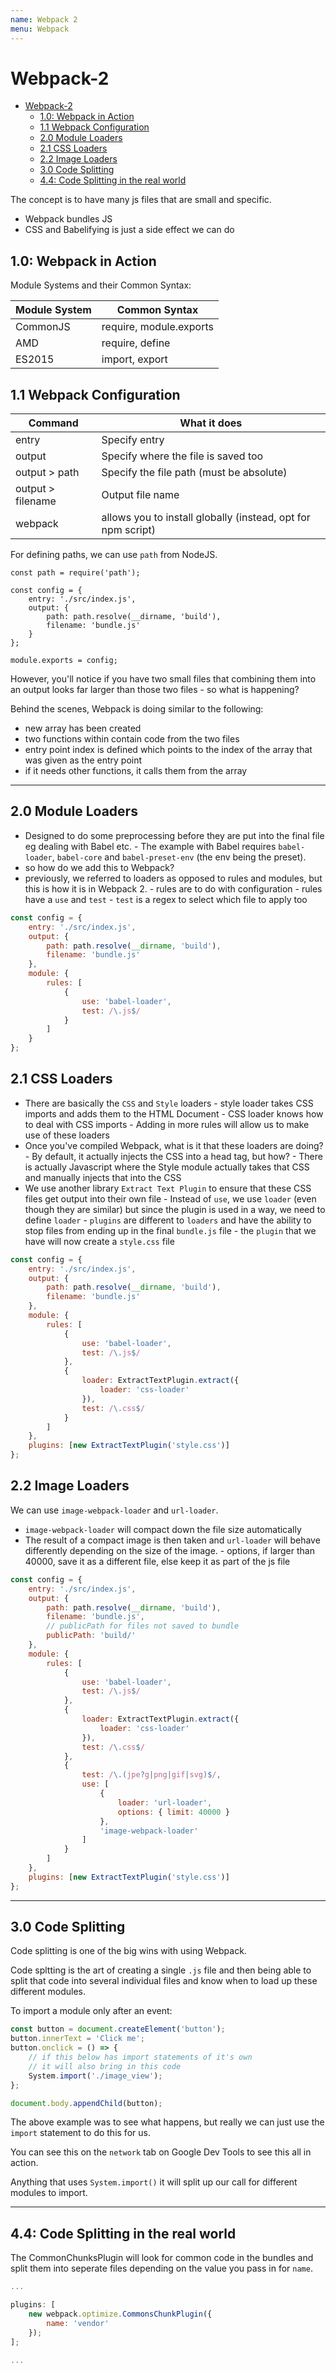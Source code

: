 ```yaml
---
name: Webpack 2
menu: Webpack 
---
```

# Webpack-2

- [Webpack-2](#webpack-2)
  - [1.0: Webpack in Action](#10-webpack-in-action)
  - [1.1 Webpack Configuration](#11-webpack-configuration)
  - [2.0 Module Loaders](#20-module-loaders)
  - [2.1 CSS Loaders](#21-css-loaders)
  - [2.2 Image Loaders](#22-image-loaders)
  - [3.0 Code Splitting](#30-code-splitting)
  - [4.4: Code Splitting in the real world](#44-code-splitting-in-the-real-world)

The concept is to have many js files that are small and specific.

*   Webpack bundles JS
*   CSS and Babelifying is just a side effect we can do

## 1.0: Webpack in Action

Module Systems and their Common Syntax:

| Module System | Common Syntax           |
| ------------- | ----------------------- |
| CommonJS      | require, module.exports |
| AMD           | require, define         |
| ES2015        | import, export          |

## 1.1 Webpack Configuration

| Command           | What it does                                                 |
| ----------------- | ------------------------------------------------------------ |
| entry             | Specify entry                                                |
| output            | Specify where the file is saved too                          |
| output > path     | Specify the file path (must be absolute)                     |
| output > filename | Output file name                                             |
| webpack           | allows you to install globally (instead, opt for npm script) |

For defining paths, we can use `path` from NodeJS.

```
const path = require('path');

const config = {
	entry: './src/index.js',
	output: {
		path: path.resolve(__dirname, 'build'),
		filename: 'bundle.js'
	}
};

module.exports = config;
```

However, you'll notice if you have two small files that combining them into an output looks far larger than those two files - so what is happening?

Behind the scenes, Webpack is doing similar to the following:

*   new array has been created
*   two functions within contain code from the two files
*   entry point index is defined which points to the index of the array that was given as the entry point
*   if it needs other functions, it calls them from the array

---

## 2.0 Module Loaders

*   Designed to do some preprocessing before they are put into the final file eg dealing with Babel etc. - The example with Babel requires `babel-loader`, `babel-core` and `babel-preset-env` (the env being the preset).
*   so how do we add this to Webpack?
*   previously, we referred to loaders as opposed to rules and modules, but this is how it is in Webpack 2. - rules are to do with configuration - rules have a `use` and `test` - `test` is a regex to select which file to apply too

```javascript
const config = {
    entry: './src/index.js',
    output: {
        path: path.resolve(__dirname, 'build'),
        filename: 'bundle.js'
    },
    module: {
        rules: [
            {
                use: 'babel-loader',
                test: /\.js$/
            }
        ]
    }
};
```

## 2.1 CSS Loaders

*   There are basically the `CSS` and `Style` loaders - style loader takes CSS imports and adds them to the HTML Document - CSS loader knows how to deal with CSS imports - Adding in more rules will allow us to make use of these loaders
*   Once you've compiled Webpack, what is it that these loaders are doing? - By default, it actually injects the CSS into a head tag, but how? - There is actually Javascript where the Style module actually takes that CSS and manually injects that into the CSS
*   We use another library `Extract Text Plugin` to ensure that these CSS files get output into their own file - Instead of `use`, we use `loader` (even though they are similar) but since the plugin is used in a way, we need to define `loader` - `plugins` are different to `loaders` and have the ability to stop files from ending up in the final `bundle.js` file - the `plugin` that we have will now create a `style.css` file

```javascript
const config = {
    entry: './src/index.js',
    output: {
        path: path.resolve(__dirname, 'build'),
        filename: 'bundle.js'
    },
    module: {
        rules: [
            {
                use: 'babel-loader',
                test: /\.js$/
            },
            {
                loader: ExtractTextPlugin.extract({
                    loader: 'css-loader'
                }),
                test: /\.css$/
            }
        ]
    },
    plugins: [new ExtractTextPlugin('style.css')]
};
```

## 2.2 Image Loaders

We can use `image-webpack-loader` and `url-loader`.

*   `image-webpack-loader` will compact down the file size automatically
*   The result of a compact image is then taken and `url-loader` will behave differently depending on the size of the image. - options, if larger than 40000, save it as a different file, else keep it as part of the js file

```javascript
const config = {
    entry: './src/index.js',
    output: {
        path: path.resolve(__dirname, 'build'),
        filename: 'bundle.js',
        // publicPath for files not saved to bundle
        publicPath: 'build/'
    },
    module: {
        rules: [
            {
                use: 'babel-loader',
                test: /\.js$/
            },
            {
                loader: ExtractTextPlugin.extract({
                    loader: 'css-loader'
                }),
                test: /\.css$/
            },
            {
                test: /\.(jpe?g|png|gif|svg)$/,
                use: [
                    {
                        loader: 'url-loader',
                        options: { limit: 40000 }
                    },
                    'image-webpack-loader'
                ]
            }
        ]
    },
    plugins: [new ExtractTextPlugin('style.css')]
};
```

---

## 3.0 Code Splitting

Code splitting is one of the big wins with using Webpack.

Code spltting is the art of creating a single `.js` file and then being able to split that code into several individual files and know when to load up these different modules.

To import a module only after an event:

```javascript
const button = document.createElement('button');
button.innerText = 'Click me';
button.onclick = () => {
    // if this below has import statements of it's own
    // it will also bring in this code
    System.import('./image_view');
};

document.body.appendChild(button);
```

The above example was to see what happens, but really we can just use the `import` statement to do this for us.

You can see this on the `network` tab on Google Dev Tools to see this all in action.

Anything that uses `System.import()` it will split up our call for different modules to import.

---

## 4.4: Code Splitting in the real world

The CommonChunksPlugin will look for common code in the bundles and split them into seperate files depending on the value you pass in for `name`.

```javascript
...

plugins: [
	new webpack.optimize.CommonsChunkPlugin({
		name: 'vendor'
	});
];

...
```
